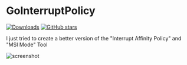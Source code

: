 # GoInterruptPolicy
[![Downloads][1]][2] [![GitHub stars][3]][4]

[1]: https://img.shields.io/github/downloads/spddl/GoInterruptPolicy/total.svg
[2]: https://github.com/spddl/GoInterruptPolicy/releases "Downloads"

[3]: https://img.shields.io/github/stars/spddl/GoInterruptPolicy.svg
[4]: https://github.com/spddl/GoInterruptPolicy/stargazers "GitHub stars"

I just tried to create a better version of the "Interrupt Affinity Policy" and "MSI Mode" Tool

![screenshot](https://i.imgur.com/c4l8cQP.png)
